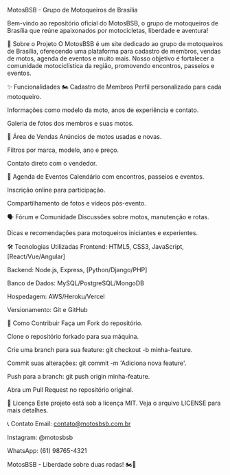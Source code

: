 MotosBSB - Grupo de Motoqueiros de Brasília

Bem-vindo ao repositório oficial do MotosBSB, o grupo de motoqueiros de Brasília que reúne apaixonados por motocicletas, liberdade e aventura!

📌 Sobre o Projeto
O MotosBSB é um site dedicado ao grupo de motoqueiros de Brasília, oferecendo uma plataforma para cadastro de membros, vendas de motos, agenda de eventos e muito mais. Nosso objetivo é fortalecer a comunidade motociclística da região, promovendo encontros, passeios e eventos.

✨ Funcionalidades
🏍 Cadastro de Membros
Perfil personalizado para cada motoqueiro.

Informações como modelo da moto, anos de experiência e contato.

Galeria de fotos dos membros e suas motos.

🛒 Área de Vendas
Anúncios de motos usadas e novas.

Filtros por marca, modelo, ano e preço.

Contato direto com o vendedor.

📅 Agenda de Eventos
Calendário com encontros, passeios e eventos.

Inscrição online para participação.

Compartilhamento de fotos e vídeos pós-evento.

🗣 Fórum e Comunidade
Discussões sobre motos, manutenção e rotas.

Dicas e recomendações para motoqueiros iniciantes e experientes.

🛠 Tecnologias Utilizadas
Frontend: HTML5, CSS3, JavaScript, [React/Vue/Angular] <!-- Escolha um framework -->

Backend: Node.js, Express, [Python/Django/PHP] <!-- Escolha a tecnologia -->

Banco de Dados: MySQL/PostgreSQL/MongoDB

Hospedagem: AWS/Heroku/Vercel

Versionamento: Git e GitHub

🚀 Como Contribuir
Faça um Fork do repositório.

Clone o repositório forkado para sua máquina.

Crie uma branch para sua feature: git checkout -b minha-feature.

Commit suas alterações: git commit -m 'Adiciona nova feature'.

Push para a branch: git push origin minha-feature.

Abra um Pull Request no repositório original.

📝 Licença
Este projeto está sob a licença MIT. Veja o arquivo LICENSE para mais detalhes.

📞 Contato
Email: contato@motosbsb.com.br

Instagram: @motosbsb

WhatsApp: (61) 98765-4321

MotosBSB - Liberdade sobre duas rodas! 🏍💨
